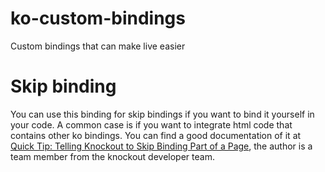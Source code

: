 # ko-custom-bindings
Custom bindings that can make live easier

# Skip binding

You can use this binding for skip bindings if you want to bind it yourself in your code. A common case is if you want to integrate html code that contains other ko bindings. You can find a good documentation of it at [Quick Tip: Telling Knockout to Skip Binding Part of a Page](http://www.knockmeout.net/2012/05/quick-tip-skip-binding.html), the author is a team member from the knockout developer team.
